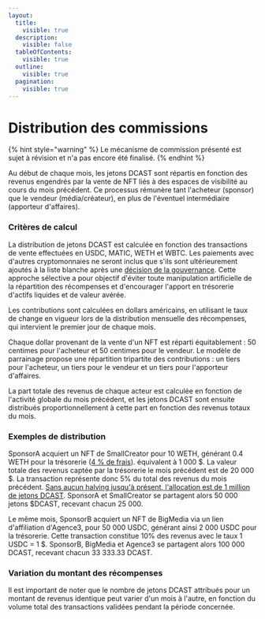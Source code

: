 ```yaml
---
layout:
  title:
    visible: true
  description:
    visible: false
  tableOfContents:
    visible: true
  outline:
    visible: true
  pagination:
    visible: true
---
```


# Distribution des commissions

{% hint style="warning" %}
Le mécanisme de commission présenté est sujet à révision et n'a pas encore été finalisé.
{% endhint %}

Au début de chaque mois, les jetons DCAST sont répartis en fonction des revenus engendrés par la vente de NFT liés à des espaces de visibilité au cours du mois précédent. Ce processus rémunère tant l'acheteur (sponsor) que le vendeur (média/créateur), en plus de l'éventuel intermédiaire (apporteur d'affaires).

### Critères de calcul

La distribution de jetons DCAST est calculée en fonction des transactions de vente effectuées en USDC, MATIC, WETH et WBTC. Les paiements avec d'autres cryptomonnaies ne seront inclus que s'ils sont ultérieurement ajoutés à la liste blanche après une [décision de la gouvernance](../vedcast-and-vedcastlp/gouvernance.md). Cette approche sélective a pour objectif d'éviter toute manipulation artificielle de la répartition des récompenses et d'encourager l'apport en trésorerie d'actifs liquides et de valeur avérée.

Les contributions sont calculées en dollars américains, en utilisant le taux de change en vigueur lors de la distribution mensuelle des récompenses, qui intervient le premier jour de chaque mois.

Chaque dollar provenant de la vente d'un NFT est réparti équitablement : 50 centimes pour l'acheteur et 50 centimes pour le vendeur. Le modèle de parrainage propose une répartition tripartite des contributions : un tiers pour l'acheteur, un tiers pour le vendeur et un tiers pour l'apporteur d'affaires.&#x20;

La part totale des revenus de chaque acteur est calculée en fonction de l'activité globale du mois précédent, et les jetons DCAST sont ensuite distribués proportionnellement à cette part en fonction des revenus totaux du mois.

### Exemples de distribution

SponsorA acquiert un NFT de SmallCreator pour 10 WETH, générant 0.4 WETH pour la trésorerie ([4 % de frais](../../frais-percus-par-le-protocole.md)). équivalent à 1 000 $. La valeur totale des revenus captée par la trésorerie le mois précédent est de 20 000 $. La transaction représente donc 5% du total des revenus du mois précédent. [Sans aucun halving jusqu'à présent, l'allocation est de 1 million de jetons DCAST](../tokenomics/#distribution-des-jetons-pour-la-communaute-et-lequipe). SponsorA et SmallCreator se partagent alors 50 000 jetons $DCAST, recevant chacun 25 000.

Le même mois, SponsorB acquiert un NFT de BigMedia via un lien d'affiliation d'Agence3, pour 50 000 USDC, générant ainsi 2 000 USDC pour la trésorerie. Cette transaction constitue 10% des revenus avec le taux 1 USDC = 1 $. SponsorB, BigMedia et Agence3 se partagent alors 100 000 DCAST, recevant chacun 33 333.33 DCAST.

### Variation du montant des récompenses

Il est important de noter que le nombre de jetons DCAST attribués pour un montant de revenus identique peut varier d'un mois à l'autre, en fonction du volume total des transactions validées pendant la période concernée.
